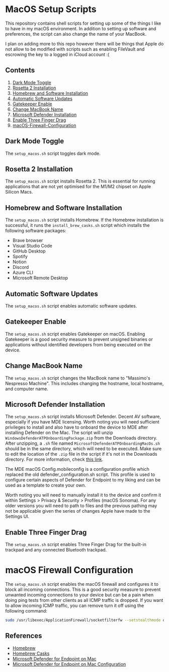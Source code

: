 # MacOS Setup Scripts

This repository contains shell scripts for setting up some of the things I like to have in my macOS environment. In addition to setting up software and preferences, the script can also change the name of your MacBook.

I plan on adding more to this repo however there will be things that Apple do not allow to be modified with scripts such as enabling FileVault and escrowing the key to a logged in iCloud account :(

## Contents

1. [Dark Mode Toggle](#dark-mode-toggle)
2. [Rosetta 2 Installation](#rosetta-2-installation)
3. [Homebrew and Software Installation](#homebrew-and-software-installation)
4. [Automatic Software Updates](#automatic-software-updates)
5. [Gatekeeper Enable](#gatekeeper-enable)
6. [Change MacBook Name](#change-macbook-name)
7. [Microsoft Defender Installation](#microsoft-defender-installation)
8. [Enable Three Finger Drag](#enable-three-finger-drag)
9. [macOS-Firewall-Configuration](#macos-firewall-configuration)

## Dark Mode Toggle

The `setup_macos.sh` script toggles dark mode. 

## Rosetta 2 Installation

The `setup_macos.sh` script installs Rosetta 2. This is essential for running applications that are not yet optimised for the M1/M2 chipset on Apple Silicon Macs.

## Homebrew and Software Installation

The `setup_macos.sh` script installs Homebrew. If the Homebrew installation is successful, it runs the `install_brew_casks.sh` script which installs the following software packages:

- Brave browser
- Visual Studio Code
- GitHub Desktop
- Spotify
- Notion
- Discord
- Azure CLI
- Microsoft Remote Desktop

## Automatic Software Updates

The `setup_macos.sh` script enables automatic software updates.

## Gatekeeper Enable

The `setup_macos.sh` script enables Gatekeeper on macOS. Enabling Gatekeeper is a good security measure to prevent unsigned binaries or applications without identified developers from being executed on the device.

## Change MacBook Name

The `setup_macos.sh` script changes the MacBook name to "Massimo's Nespresso Machine". This includes changing the hostname, local hostname, and computer name.

## Microsoft Defender Installation

The `setup_macos.sh` script installs Microsoft Defender. Decent AV software, especially if you have MDE licensing. Worth noting you will need sufficient privileges to install and also have to onboard the device to MDE after installing Defender on the Mac. The script will unzip `WindowsDefenderATPOnboardingPackage.zip` from the Downloads directory. After unzipping, a `.sh` file named `MicrosoftDefenderATPOnboardingMacOs.sh` should be in the same directory, which will need to be executed. Make sure to edit the location of the `.zip` file in the script if it's not in the Downloads directory. For more information, check [this link](https://learn.microsoft.com/en-us/microsoft-365/security/defender-endpoint/mac-install-manually?view=o365-worldwide).

The MDE macOS Config.mobileconfig is a configuration profile which replaced the old defender_configuration.sh script. This profile is used to configure certain aspects of Defender for Endpoint to my liking and can be used as a template to create your own.

Worth noting you will need to manually install it to the device and confirm it within Settings > Privacy & Security > Profiles (macOS Sonoma). For any older versions you will need to path to files and the previous pathing may not be applicable given the series of changes Apple have made to the Settings UI.

## Enable Three Finger Drag

The `setup_macos.sh` script enables Three Finger Drag for the built-in trackpad and any connected Bluetooth trackpad.

# macOS Firewall Configuration

The `setup_macos.sh` script enables the macOS firewall and configures it to block all incoming connections. This is a good security measure to prevent unwanted incoming connections to your device but can be a pain when doing ping tests from other clients as all ICMP traffic is dropped. If you want to allow incoming ICMP traffic, you can remove turn it off using the following command:

```bash
sudo /usr/libexec/ApplicationFirewall/socketfilterfw --setstealthmode off
```

## References

- [Homebrew](https://brew.sh/)
- [Homebrew Casks](https://formulae.brew.sh/cask/)
- [Microsoft Defender for Endpoint on Mac](https://docs.microsoft.com/en-us/microsoft-365/security/defender-endpoint/mac-install-manually?view=o365-worldwide)
- [Microsoft Defender for Endpoint on Mac Configuration](https://docs.microsoft.com/en-us/microsoft-365/security/defender-endpoint/mac-configuration?view=o365-worldwide)